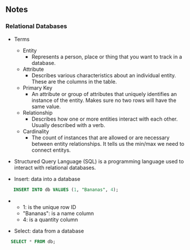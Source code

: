 ## Notes

### Relational Databases

- Terms

  - Entity
    - Represents a person, place or thing that you want to track in a database.
  - Attribute
    - Describes various characteristics about an individual entity. These are the columns in the table.
  - Primary Key
    - An attribute or group of attributes that uniquely identifies an instance of the entity. Makes sure no two rows will have the same value.
  - Relationship
    - Describes how one or more entities interact with each other. Usually described with a verb.
  - Cardinality
    - The count of instances that are allowed or are necessary between entity relationships. It tells us the min/max we need to connect entitys.

- Structured Query Language (SQL) is a programming language used to interact with relational databases.

- Insert: data into a database

```SQL
   INSERT INTO db VALUES (1, "Bananas", 4);
```
  -
    - 1: is the unique row ID
    - "Bananas": is a name column
    - 4: is a quantity column

- Select: data from a database

```SQL
  SELECT * FROM db;
```
